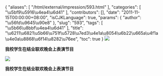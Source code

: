 {
    "aliases": [
        "/html/external/impression/593.html"
    ],
    "categories": [
        "\u5bf9\u5916\u4ea4\u6d41"
    ],
    "contributors": [],
    "date": "2011-11-15T00:00:00+08:00",
    "isCJKLanguage": true,
    "params": {
        "author": "\u56fd\u9645\u90e8"
    },
    "slug": "593",
    "tags": [
        "\u5b66\u8bbf\u4ea4\u6d41"
    ],
    "title": "\u6211\u6821\u5b66\u751f\u5728\u7ed3\u4e1a\u8054\u6b22\u665a\u4f1a\u4e0a\u8868\u6f14\u8282\u76ee",
    "toc": true
}
![](https://cdn.tfls.online/mirror/full/cade35a06513e06bcff85f26851bac64bd55dc99.jpg)

**我校学生在结业联欢晚会上表演节目**

![](https://cdn.tfls.online/mirror/full/4c8a8947ddea36f3e8fe3bafd9ef801d8ce3de2b.jpg)

**我校学生在结业联欢晚会上表演节目**

